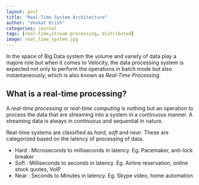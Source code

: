 ```yaml
---
layout: post
title: "Real-Time System Architecture"
author: "Venkat Krish"
categories: journal
tags: [real-time,stream processing, distributed]
image: real_time_system.jpg
---
```


In the space of Big Data system the volume and variety of data play a majore role but when it comes to Velocity, the data processing system is expected not only to perform the operations in batch mode but also instantaneously, which is also known as *Real-Time Processing*.

## What is a real-time processing?

A *real-time processing* or *real-time computing* is nothing but an operation to process the data that are streaming into a system in a continuous manner. A streaming data is always in continuous and sequential in nature. 

Real-time systems are classified as *hard, soft* and *near*. These are categorized based on the latency of processing of data. 
- Hard : Microseconds to milliseconds in latency. Eg. Pacemaker, anti-lock breaker
- Soft : Milliseconds to seconds in latency. Eg. Airline reservation, online stock quotes, VoIP
- Near : Seconds to Minutes in latency. Eg. Skype video, home automation


<!-- 
[Getting Started]({{ site.github.url }}{% post_url 2015-10-10-getting-started %}): getting started with installing Lagrange, whether you are completely new to using Jekyll, or simply just migrating to a new Jekyll theme. -->
